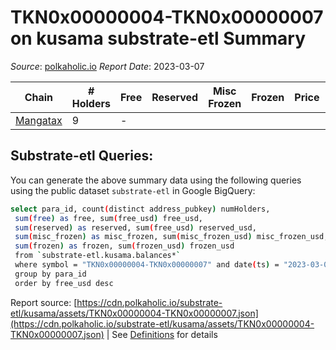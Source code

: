 # TKN0x00000004-TKN0x00000007 on kusama substrate-etl Summary

_Source_: [polkaholic.io](https://polkaholic.io) *Report Date*: 2023-03-07



| Chain | # Holders | Free | Reserved | Misc Frozen | Frozen | Price | AssetID |
| ----- | --------- | ---- | -------- | ----------- | ------ | ----- | ------- |
| [Mangatax](/kusama/2110-mangatax) | 9 | -  |   |    |   |  | `{"Token":"9"}` |

## Substrate-etl Queries:
You can generate the above summary data using the following queries using the public dataset `substrate-etl` in Google BigQuery:
```bash
select para_id, count(distinct address_pubkey) numHolders, 
 sum(free) as free, sum(free_usd) free_usd,
 sum(reserved) as reserved, sum(free_usd) reserved_usd,
 sum(misc_frozen) as misc_frozen, sum(misc_frozen_usd) misc_frozen_usd,
 sum(frozen) as frozen, sum(frozen_usd) frozen_usd
 from `substrate-etl.kusama.balances*` 
 where symbol = "TKN0x00000004-TKN0x00000007" and date(ts) = "2023-03-07"
 group by para_id
 order by free_usd desc
```


Report source: [https://cdn.polkaholic.io/substrate-etl/kusama/assets/TKN0x00000004-TKN0x00000007.json](https://cdn.polkaholic.io/substrate-etl/kusama/assets/TKN0x00000004-TKN0x00000007.json) | See [Definitions](/DEFINITIONS.md) for details

